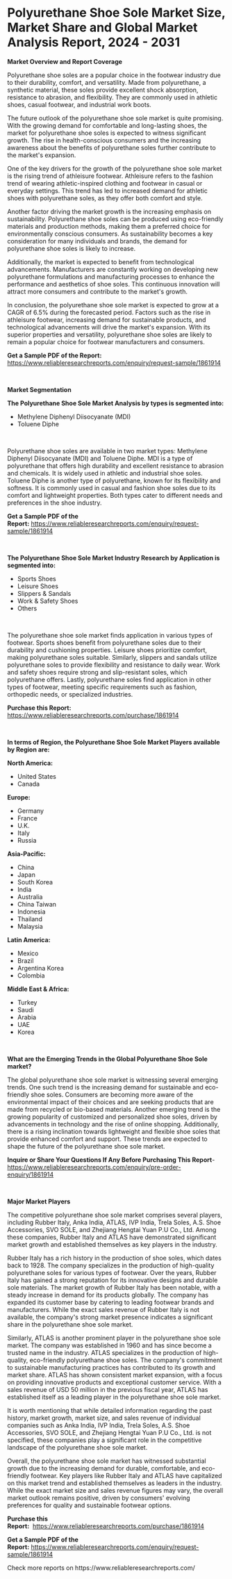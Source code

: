 <p><h1>Polyurethane Shoe Sole Market Size, Market Share and Global Market Analysis Report, 2024 - 2031</h1></p><p><strong>Market Overview and Report Coverage</strong></p>
<p><p>Polyurethane shoe soles are a popular choice in the footwear industry due to their durability, comfort, and versatility. Made from polyurethane, a synthetic material, these soles provide excellent shock absorption, resistance to abrasion, and flexibility. They are commonly used in athletic shoes, casual footwear, and industrial work boots.</p><p>The future outlook of the polyurethane shoe sole market is quite promising. With the growing demand for comfortable and long-lasting shoes, the market for polyurethane shoe soles is expected to witness significant growth. The rise in health-conscious consumers and the increasing awareness about the benefits of polyurethane soles further contribute to the market's expansion.</p><p>One of the key drivers for the growth of the polyurethane shoe sole market is the rising trend of athleisure footwear. Athleisure refers to the fashion trend of wearing athletic-inspired clothing and footwear in casual or everyday settings. This trend has led to increased demand for athletic shoes with polyurethane soles, as they offer both comfort and style.</p><p>Another factor driving the market growth is the increasing emphasis on sustainability. Polyurethane shoe soles can be produced using eco-friendly materials and production methods, making them a preferred choice for environmentally conscious consumers. As sustainability becomes a key consideration for many individuals and brands, the demand for polyurethane shoe soles is likely to increase.</p><p>Additionally, the market is expected to benefit from technological advancements. Manufacturers are constantly working on developing new polyurethane formulations and manufacturing processes to enhance the performance and aesthetics of shoe soles. This continuous innovation will attract more consumers and contribute to the market's growth.</p><p>In conclusion, the polyurethane shoe sole market is expected to grow at a CAGR of 6.5% during the forecasted period. Factors such as the rise in athleisure footwear, increasing demand for sustainable products, and technological advancements will drive the market's expansion. With its superior properties and versatility, polyurethane shoe soles are likely to remain a popular choice for footwear manufacturers and consumers.</p></p>
<p><strong>Get a Sample PDF of the Report:</strong> <a href="https://www.reliableresearchreports.com/enquiry/request-sample/1861914">https://www.reliableresearchreports.com/enquiry/request-sample/1861914</a></p>
<p>&nbsp;</p>
<p><strong>Market Segmentation</strong></p>
<p><strong>The Polyurethane Shoe Sole Market Analysis by types is segmented into:</strong></p>
<p><ul><li>Methylene Diphenyl Diisocyanate (MDI)</li><li>Toluene Diphe</li></ul></p>
<p>&nbsp;</p>
<p><p>Polyurethane shoe soles are available in two market types: Methylene Diphenyl Diisocyanate (MDI) and Toluene Diphe. MDI is a type of polyurethane that offers high durability and excellent resistance to abrasion and chemicals. It is widely used in athletic and industrial shoe soles. Toluene Diphe is another type of polyurethane, known for its flexibility and softness. It is commonly used in casual and fashion shoe soles due to its comfort and lightweight properties. Both types cater to different needs and preferences in the shoe industry.</p></p>
<p><strong>Get a Sample PDF of the Report:</strong>&nbsp;<a href="https://www.reliableresearchreports.com/enquiry/request-sample/1861914">https://www.reliableresearchreports.com/enquiry/request-sample/1861914</a></p>
<p>&nbsp;</p>
<p><strong>The Polyurethane Shoe Sole Market Industry Research by Application is segmented into:</strong></p>
<p><ul><li>Sports Shoes</li><li>Leisure Shoes</li><li>Slippers & Sandals</li><li>Work & Safety Shoes</li><li>Others</li></ul></p>
<p>&nbsp;</p>
<p><p>The polyurethane shoe sole market finds application in various types of footwear. Sports shoes benefit from polyurethane soles due to their durability and cushioning properties. Leisure shoes prioritize comfort, making polyurethane soles suitable. Similarly, slippers and sandals utilize polyurethane soles to provide flexibility and resistance to daily wear. Work and safety shoes require strong and slip-resistant soles, which polyurethane offers. Lastly, polyurethane soles find application in other types of footwear, meeting specific requirements such as fashion, orthopedic needs, or specialized industries.</p></p>
<p><strong>Purchase this Report:</strong>&nbsp; <a href="https://www.reliableresearchreports.com/purchase/1861914">https://www.reliableresearchreports.com/purchase/1861914</a></p>
<p>&nbsp;</p>
<p><strong>In terms of Region, the Polyurethane Shoe Sole Market Players available by Region are:</strong></p>
<p>
    <p> <strong> North America: </strong>
        <ul>
            <li>United States</li>
            <li>Canada</li>
        </ul>
        </p> 
    <p> <strong> Europe: </strong>
        <ul>
            <li>Germany</li>
            <li>France</li>
            <li>U.K.</li>
            <li>Italy</li>
            <li>Russia</li>
        </ul>
        </p> 
    <p> <strong> Asia-Pacific: </strong>
        <ul>
            <li>China</li>
            <li>Japan</li>
            <li>South Korea</li>
            <li>India</li>
            <li>Australia</li>
            <li>China Taiwan</li>
            <li>Indonesia</li>
            <li>Thailand</li>
            <li>Malaysia</li>
        </ul>
        </p> 
    <p> <strong> Latin America: </strong>
        <ul>
            <li>Mexico</li>
            <li>Brazil</li>
            <li>Argentina Korea</li>
            <li>Colombia</li>
        </ul>
        </p> 
    <p> <strong> Middle East & Africa: </strong>
        <ul>
            <li>Turkey</li>
            <li>Saudi</li>
            <li>Arabia</li>
            <li>UAE</li>
            <li>Korea</li>
        </ul>
    </p>
    </p>
<p>&nbsp;</p>
<p><strong>What are the Emerging Trends in the Global Polyurethane Shoe Sole market?</strong></p>
<p><p>The global polyurethane shoe sole market is witnessing several emerging trends. One such trend is the increasing demand for sustainable and eco-friendly shoe soles. Consumers are becoming more aware of the environmental impact of their choices and are seeking products that are made from recycled or bio-based materials. Another emerging trend is the growing popularity of customized and personalized shoe soles, driven by advancements in technology and the rise of online shopping. Additionally, there is a rising inclination towards lightweight and flexible shoe soles that provide enhanced comfort and support. These trends are expected to shape the future of the polyurethane shoe sole market.</p></p>
<p><strong>Inquire or Share Your Questions If Any Before Purchasing This Report</strong>- <a href="https://www.reliableresearchreports.com/enquiry/pre-order-enquiry/1861914">https://www.reliableresearchreports.com/enquiry/pre-order-enquiry/1861914</a></p>
<p>&nbsp;</p>
<p><strong>Major Market Players</strong></p>
<p><p>The competitive polyurethane shoe sole market comprises several players, including Rubber Italy, Anka India, ATLAS, IVP India, Trela Soles, A.S. Shoe Accessories, SVO SOLE, and Zhejiang Hengtai Yuan P.U Co., Ltd. Among these companies, Rubber Italy and ATLAS have demonstrated significant market growth and established themselves as key players in the industry.</p><p>Rubber Italy has a rich history in the production of shoe soles, which dates back to 1928. The company specializes in the production of high-quality polyurethane soles for various types of footwear. Over the years, Rubber Italy has gained a strong reputation for its innovative designs and durable sole materials. The market growth of Rubber Italy has been notable, with a steady increase in demand for its products globally. The company has expanded its customer base by catering to leading footwear brands and manufacturers. While the exact sales revenue of Rubber Italy is not available, the company's strong market presence indicates a significant share in the polyurethane shoe sole market.</p><p>Similarly, ATLAS is another prominent player in the polyurethane shoe sole market. The company was established in 1960 and has since become a trusted name in the industry. ATLAS specializes in the production of high-quality, eco-friendly polyurethane shoe soles. The company's commitment to sustainable manufacturing practices has contributed to its growth and market share. ATLAS has shown consistent market expansion, with a focus on providing innovative products and exceptional customer service. With a sales revenue of USD 50 million in the previous fiscal year, ATLAS has established itself as a leading player in the polyurethane shoe sole market.</p><p>It is worth mentioning that while detailed information regarding the past history, market growth, market size, and sales revenue of individual companies such as Anka India, IVP India, Trela Soles, A.S. Shoe Accessories, SVO SOLE, and Zhejiang Hengtai Yuan P.U Co., Ltd. is not specified, these companies play a significant role in the competitive landscape of the polyurethane shoe sole market.</p><p>Overall, the polyurethane shoe sole market has witnessed substantial growth due to the increasing demand for durable, comfortable, and eco-friendly footwear. Key players like Rubber Italy and ATLAS have capitalized on this market trend and established themselves as leaders in the industry. While the exact market size and sales revenue figures may vary, the overall market outlook remains positive, driven by consumers' evolving preferences for quality and sustainable footwear options.</p></p>
<p><strong>Purchase this Report:</strong>&nbsp;&nbsp;<a href="https://www.reliableresearchreports.com/purchase/1861914">https://www.reliableresearchreports.com/purchase/1861914</a></p>
<p></p>
<p><strong>Get a Sample PDF of the Report:</strong>&nbsp;<a href="https://www.reliableresearchreports.com/enquiry/request-sample/1861914">https://www.reliableresearchreports.com/enquiry/request-sample/1861914</a></p>
<p>Check more reports on https://www.reliableresearchreports.com/</p>
